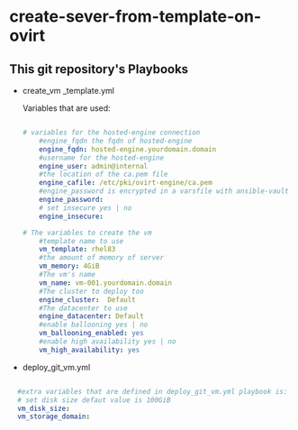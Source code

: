 # create-sever-from-template-on-ovirt 

## This git repository's Playbooks

- create_vm _template.yml 

    Variables that are used:

    ```yaml

    # variables for the hosted-engine connection
        #engine_fqdn the fqdn of hosted-engine
        engine_fqdn: hosted-engine.yourdomain.domain
        #username for the hosted-engine
        engine_user: admin@internal
        #the location of the ca.pem file
        engine_cafile: /etc/pki/ovirt-engine/ca.pem  
        #engine_password is encrypted in a varsfile with ansible-vault
        engine_password:
        # set insecure yes | no
        engine_insecure:

    # The variables to create the vm
        #template name to use
        vm_template: rhel83  
        #the amount of memory of server
        vm_memory: 4GiB
        #The vm's name 
        vm_name: vm-001.yourdomain.domain
        #The cluster to deploy too
        engine_cluster:  Default
        #The datacenter to use
        engine_datacenter: Default
        #enable ballooning yes | no
        vm_ballooning_enabled: yes
        #enable high availability yes | no
        vm_high_availability: yes

- deploy_git_vm.yml

```yaml

  #extra variables that are defined in deploy_git_vm.yml playbook is:
  # set disk size defaut value is 100GiB
  vm_disk_size:
  vm_storage_domain: 
